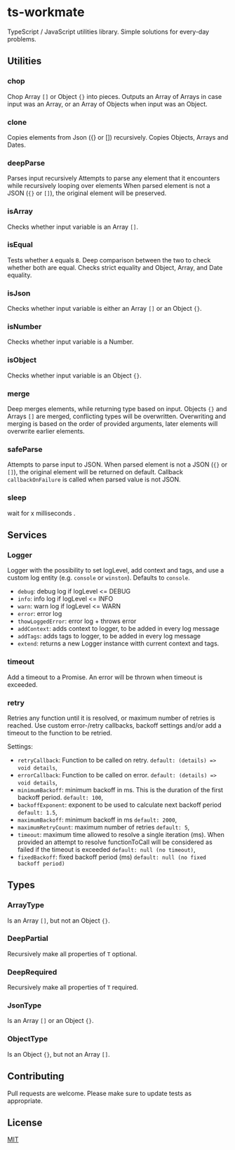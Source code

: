 # ts-workmate
TypeScript / JavaScript utilities library.
Simple solutions for every-day problems.

## Utilities
### chop
Chop Array `[]` or Object `{}` into pieces. Outputs an Array of Arrays in case input was an Array, or an Array of Objects when input was an Object.

### clone
Copies elements from Json ({} or []) recursively. Copies Objects, Arrays and Dates.

### deepParse
Parses input recursively
Attempts to parse any element that it encounters while recursively looping over elements
When parsed element is not a JSON (`{}` or `[]`), the original element will be preserved.

### isArray
Checks whether input variable is an Array `[]`.

### isEqual
Tests whether `A` equals `B`.
Deep comparison between the two to check whether both are equal.
Checks strict equality and Object, Array, and Date equality.

### isJson
Checks whether input variable is either an Array  `[]` or an Object `{}`.

### isNumber
Checks whether input variable is a Number.

### isObject
Checks whether input variable is an Object `{}`.

### merge
Deep merges elements, while returning type based on input.
Objects `{}` and Arrays `[]` are merged, conflicting types will be overwritten. Overwriting and merging is based on the order of provided arguments, later elements will overwrite earlier elements.

### safeParse
Attempts to parse input to JSON. When parsed element is not a JSON (`{}` or `[]`), the original element will be returned on default. Callback `callbackOnFailure` is called when parsed value is not JSON.

### sleep
wait for x milliseconds .
 
## Services

### Logger
Logger with the possibility to set logLevel, add context and tags, and use a custom log entity (e.g. `console` or `winston`). Defaults to `console`. 

* `debug`: debug log if logLevel <= DEBUG
* `info`: info log if logLevel <= INFO
* `warn`: warn log if logLevel <= WARN
* `error`: error log
* `thowLoggedError`: error log + throws error
* `addContext`: adds context to logger, to be added in every log message
* `addTags`: adds tags to logger, to be added in every log message
* `extend`: returns a new Logger instance witth current context and tags.


### timeout
Add a timeout to a Promise. An error will be thrown when timeout is exceeded.

### retry
Retries any function until it is resolved, or maximum number of retries is reached. Use custom error-/retry callbacks, backoff settings and/or add a timeout to the function to be retried.

Settings:
* `retryCallback`: Function to be called on retry. `default: (details) => void details`,
* `errorCallback`: Function to be called on error. `default: (details) => void details`,
* `minimumBackoff`: minimum backoff in ms. This is the duration of the first backoff period. `default: 100`,
* `backoffExponent`: exponent to be used to calculate next backoff period `default: 1.5`,
* `maximumBackoff`:  minimum backoff in ms `default: 2000`,
* `maximumRetryCount`: maximum number of retries `default: 5`,
* `timeout`: maximum time allowed to resolve a single iteration (ms). When provided an attempt to resolve functionToCall will be considered as failed if the timeout is exceeded `default: null (no timeout)`,
* `fixedBackoff`: fixed backoff period (ms) `default: null (no fixed backoff period)`


## Types
### ArrayType
Is an Array `[]`, but not an Object `{}`.

### DeepPartial<T>
Recursively make all properties of `T` optional.

### DeepRequired<T>
Recursively make all properties of `T` required.

### JsonType
Is an Array `[]` or an Object `{}`.

### ObjectType
Is an Object `{}`, but not an Array `[]`.

## Contributing
Pull requests are welcome. Please make sure to update tests as appropriate.

## License
[MIT](https://opensource.org/licenses/MIT)